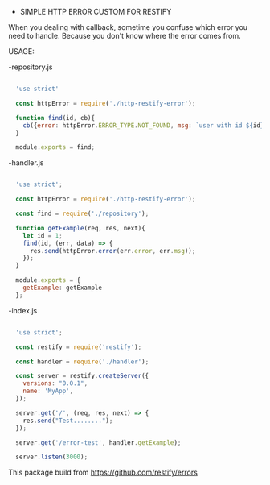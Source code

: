 - SIMPLE HTTP ERROR CUSTOM FOR RESTIFY

When you dealing with callback, sometime you confuse which error you need to handle.
Because you don't know where the error comes from.

USAGE:

-repository.js

```javascript

  'use strict'

  const httpError = require('./http-restify-error');

  function find(id, cb){
    cb({error: httpError.ERROR_TYPE.NOT_FOUND, msg: `user with id ${id} not found`}, null);
  }

  module.exports = find;

```

-handler.js

```javascript

  'use strict';

  const httpError = require('./http-restify-error');

  const find = require('./repository');

  function getExample(req, res, next){
    let id = 1;
    find(id, (err, data) => {
      res.send(httpError.error(err.error, err.msg));
    });
  }

  module.exports = {
    getExample: getExample
  };

```

-index.js

```javascript

  'use strict';

  const restify = require('restify');

  const handler = require('./handler');

  const server = restify.createServer({
    versions: "0.0.1",
    name: 'MyApp',
  });

  server.get('/', (req, res, next) => {
    res.send("Test........");
  });

  server.get('/error-test', handler.getExample);

  server.listen(3000);

```
 This package build from https://github.com/restify/errors
